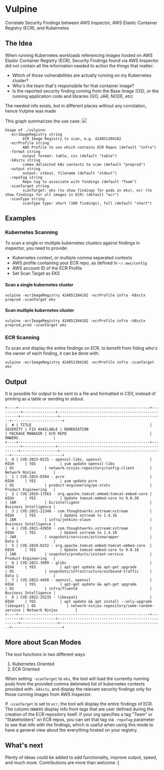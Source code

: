 # Vulpine

Correlate Security Findings between AWS Inspector, AWS Elastic Container Registry (ECR), and Kubernetes

## The Idea

When running Kubernetes workloads referencing images hosted on AWS Elastic Container Registry (ECR), Security Findings found via AWS Inspector did not contain all the information needed to action the things that matter:

* Which of those vulnerabilities are actually running on my Kubernetes cluster?
* Who's the team that's responsibile for that container image?
* Is the reported security finding coming from the Base Image (OS), or the running application code and libraries (GO, JAR, NODE, etc)

The needed info exists, but in different places without any corrolation, hence Vulpine was made

This graph summarizes the use case:
![](https://i.imgur.com/yCiXXZi.png)

```
Usage of ./vulpine:
  -ecrImageRegistry string
        ECR Image Registry to scan, e.g. 424851304182
  -ecrProfile string
        AWS Profile to use which contains ECR Repos (default "infra")
  -format string
        output format: table, csv (default "table")
  -k8sctx string
        comma delimited k8s contexts to scan (default "preprod")
  -output string
        output: stdout, filename (default "stdout")
  -repoTag string
        Repo tag to associate with findings (default "Team")
  -scanTarget string
        scanTarget: eks (to show findings for pods in eks), ecr (to show findings for all images in ECR) (default "ecr")
  -scanType string
        scanType type: short (100 findings), full (default "short")        
```

## Examples

### Kubernetes Scanning

To scan a single or multiple kubernetes clusters against findings in inspector, you need to provide:

* Kubernetes context, or multiple comma separated contexts
* AWS profile containing your ECR repo, as defined in `~/.aws/config`
* AWS account ID of the ECR Profile
* Set Scan Target as EKS

#### Scan a single kubernetes cluster

```
vulpine -ecrImageRegistry 424851304182 -ecrProfile infra -k8sctx preprod -scanTarget eks
```

#### Scan multiple kubernetes cluster

```
vulpine -ecrImageRegistry 424851304182 -ecrProfile infra -k8sctx preprod,prod -scanTarget eks
```

### ECR Scanning

To scan and display the entire findings on ECR, to benefit from fiding who's the owner of each finding, it can be done with:

```
vulpine -ecrImageRegistry 424851304182 -ecrProfile infra -scanTarget eks
```

## Output
It is possible for output to be sent to a file and formatted in CSV, instead of printing as a table or sending to stdout.
```
+----+------------------------------------------------------------+----------+---------------+----------------------------------------------------+-----------------+-----------------------------------------------+-----------------------+
|  # | TITLE                                                      | SEVERITY | FIX AVAILABLE | REMEDIATION                                        | PACKAGE MANAGER | ECR REPO                                      | ONWERS                |
+----+------------------------------------------------------------+----------+---------------+----------------------------------------------------+-----------------+-----------------------------------------------+-----------------------+
|  0 | CVE-2023-0215 - openssl-libs, openssl                      | HIGH     | YES           | yum update openssl-libs                            | OS              | network-ninjas-repository/config-client       | Network Ninjas        |
|  1 | CVE-2015-8394 - pcre                                       | HIGH     | YES           | yum update pcre                                    | OS              | product-engineering/pe-stats                  | Product Engineering   |
|  2 | CVE-2019-17563 - org.apache.tomcat.embed:tomcat-embed-core | HIGH     | YES           | Update tomcat-embed-core to 9.0.30                 | JAR             | bi/intelligent                                | Business Intelligence |
|  3 | CVE-2021-21348 - com.thoughtworks.xstream:xstream          | HIGH     | YES           | Update xstream to 1.4.16                           | JAR             | infra/jenkins-slave                           | Business Intelligence |
|  4 | CVE-2021-43859 - com.thoughtworks.xstream:xstream          | HIGH     | YES           | Update xstream to 1.4.19                           | JAR             | snapshots/services/actionwrapper              | Data 2                |
|  5 | CVE-2019-0232 - org.apache.tomcat.embed:tomcat-embed-core  | HIGH     | YES           | Update tomcat-embed-core to 9.0.18                 | JAR             | snapshots/products/instant-service            | Product Engineering   |
|  6 | CVE-2021-3999 - glibc                                      | HIGH     | YES           | apt-get update && apt-get upgrade                  | OS              | snapshots/infrastructure/outbound-traffic     | Data 1                |
|  7 | CVE-2022-4450 - openssl, openssl                           | HIGH     | YES           | apt-get update && apt-get upgrade                  | OS              | infra/fluentd                                 | Business Intelligence |
|  8 | CVE-2022-25235 - libexpat1                                 | HIGH     | YES           | apt update && apt install --only-upgrade libexpat1 | OS              | network-ninjas-repository/some-random-service | Network Ninjas        |
+----+------------------------------------------------------------+----------+---------------+----------------------------------------------------+-----------------+-----------------------------------------------+-----------------------+
```

## More about Scan Modes

The tool functions in two different ways

  1. Kubernetes Oriented
  2. ECR Oriented

When setting `-scanTarget` to `eks`, the tool will load the currently running pods from the provided comma delimeted list of kubernetes contexts provided with `-k8sctx`, and display the relevant security findings only for those running images from AWS Inspector.

If `-scanTarget` is set to `ecr`, the tool will display the entire findings of ECR. The column `ONWERS` display info from tags that are user defined during the creation of the ECR repository itself. If your org specifies a tag "Team" or "Stakeholders" on ECR repos, you can set that tag via `-repoTag` parameter to see that info with the findings, which is useful when using this mode to have a general view about the everything hosted on your registry.

## What's next

Plenty of ideas could be added to add functionality, improve output, speed, and much more. Contributions are more than welcome :]
